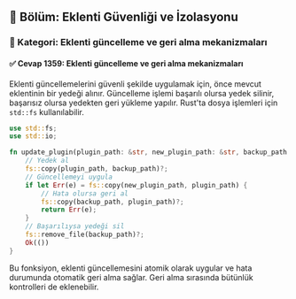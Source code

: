 ## 📘 Bölüm: Eklenti Güvenliği ve İzolasyonu  
### 🔹 Kategori: Eklenti güncelleme ve geri alma mekanizmaları  
#### ✅ Cevap 1359: Eklenti güncelleme ve geri alma mekanizmaları

Eklenti güncellemelerini güvenli şekilde uygulamak için, önce mevcut eklentinin bir yedeği alınır. Güncelleme işlemi başarılı olursa yedek silinir, başarısız olursa yedekten geri yükleme yapılır. Rust'ta dosya işlemleri için `std::fs` kullanılabilir.

```rust
use std::fs;
use std::io;

fn update_plugin(plugin_path: &str, new_plugin_path: &str, backup_path: &str) -> io::Result<()> {
    // Yedek al
    fs::copy(plugin_path, backup_path)?;
    // Güncellemeyi uygula
    if let Err(e) = fs::copy(new_plugin_path, plugin_path) {
        // Hata olursa geri al
        fs::copy(backup_path, plugin_path)?;
        return Err(e);
    }
    // Başarılıysa yedeği sil
    fs::remove_file(backup_path)?;
    Ok(())
}
```
Bu fonksiyon, eklenti güncellemesini atomik olarak uygular ve hata durumunda otomatik geri alma sağlar. Geri alma sırasında bütünlük kontrolleri de eklenebilir.
